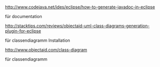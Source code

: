 http://www.codejava.net/ides/eclipse/how-to-generate-javadoc-in-eclipse

für documentation

http://stacktips.com/reviews/objectaid-uml-class-diagrams-generation-plugin-for-eclipse

für classendiagramm Installation

http://www.objectaid.com/class-diagram

für classendiagramm
